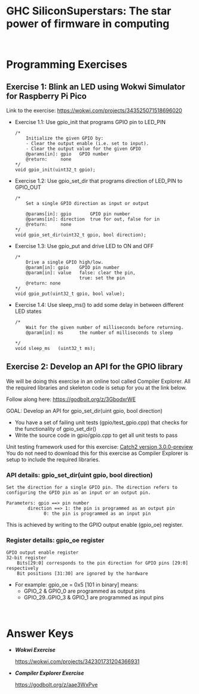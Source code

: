 # GHC SiliconSuperstars: The star power of firmware in computing

<br>

# **Programming Exercises**

## **Exercise 1: Blink an LED using Wokwi Simulator for Raspberry Pi Pico**
Link to the exercise:
	https://wokwi.com/projects/343525071518696020
  
* Exercise 1.1: Use gpio_init that programs GPIO pin to LED_PIN

	```
	/*
    	Initialize the given GPIO by:
    	- Clear the output enable (i.e. set to input). 
    	- Clear the output value for the given GPIO
    	@params[in]: gpio   GPIO number
    	@return:     none
	*/
	void gpio_init(uint32_t gpio);
	```
* Exercise 1.2: Use gpio_set_dir that programs direction of LED_PIN to GPIO_OUT

	```
	/*
    	Set a single GPIO direction as input or output

    	@params[in]: gpio       GPIO pin number
    	@params[in]: direction  true for out, false for in
    	@return:     none
	*/
	void gpio_set_dir(uint32_t gpio, bool direction);
	```

* Exercise 1.3: Use gpio_put and drive LED to ON and OFF

	```
	/*
    	Drive a single GPIO high/low.
    	@param[in]: gpio    GPIO pin number
    	@param[in]: value   false: clear the pin,
                            true: set the pin
    	@return: none
	*/
	void gpio_put(uint32_t gpio, bool value);
	```

* Exercise 1.4: Use sleep_ms() to add some delay in between different LED states

	```
	/*
    	Wait for the given number of milliseconds before returning.
    	@param[in]: ms      the number of milliseconds to sleep

	*/
	void sleep_ms	(uint32_t ms);	
	```

## **Exercise 2: Develop an API for the GPIO library**

We will be doing this exercise in an online tool called Compiler Explorer. All the required libraries and skeleton code is setup for you at the link below.

Follow along here:
	https://godbolt.org/z/3GbodxrWE 
	
GOAL: Develop an API for gpio_set_dir(uint gpio, bool direction)

* You have a set of failing unit tests (gpio/test_gpio.cpp) that checks for the functionality of gpio_set_dir()
* Write the source code in gpio/gpio.cpp to get all unit tests to pass


Unit testing framework used for this exercise: [Catch2 version 3.0.0-preview](https://github.com/catchorg/Catch2)
<br>
You do not need to download this for this exercise as Compiler Explorer is setup to include the required libraries.

### API details: gpio_set_dir(uint gpio, bool direction)
	Set the direction for a single GPIO pin. The direction refers to configuring the GPIO pin as an input or an output pin.
	
	Parameters: gpio ==> pin number
		    direction ==> 1: the pin is programmed as an output pin 
 				  0: the pin is programmed as an input pin
				
This is achieved by writing to the GPIO output enable (gpio_oe) register.

### Register details: gpio_oe register
	GPIO output enable register
	32-bit register
		Bits[29:0] corresponds to the pin direction for GPIO pins [29:0] respectively
		Bit positions [31:30] are ignored by the hardware

* For example: 
gpio_oe = 0x5 [101 in binary] means:
	* GPIO_2 & GPIO_0 are programmed as output pins
	* GPIO_29..GPIO_3 & GPIO_1 are programmed as input pins



<br>

# Answer Keys
  * ***Wokwi Exercise*** 
  
    https://wokwi.com/projects/342301731204366931
  
  * ***Compiler Explorer Exercise***
  
    https://godbolt.org/z/aae3WxPve 
    
<br>
